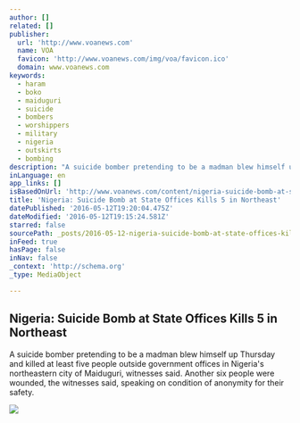 ```yaml
---
author: []
related: []
publisher:
  url: 'http://www.voanews.com'
  name: VOA
  favicon: 'http://www.voanews.com/img/voa/favicon.ico'
  domain: www.voanews.com
keywords:
  - haram
  - boko
  - maiduguri
  - suicide
  - bombers
  - worshippers
  - military
  - nigeria
  - outskirts
  - bombing
description: "A suicide bomber pretending to be a madman blew himself up Thursday and killed at least five people outside government offices in Nigeria's northeastern city of Maiduguri, witnesses said. Another six people were wounded, the witnesses said, speaking on condition of anonymity for their safety."
inLanguage: en
app_links: []
isBasedOnUrl: 'http://www.voanews.com/content/nigeria-suicide-bomb-at-state-offices/3327183.html'
title: 'Nigeria: Suicide Bomb at State Offices Kills 5 in Northeast'
datePublished: '2016-05-12T19:20:04.475Z'
dateModified: '2016-05-12T19:15:24.581Z'
starred: false
sourcePath: _posts/2016-05-12-nigeria-suicide-bomb-at-state-offices-kills-5-in-northeast.md
inFeed: true
hasPage: false
inNav: false
_context: 'http://schema.org'
_type: MediaObject

---
```

<article style=""><h1>Nigeria: Suicide Bomb at State Offices Kills 5 in Northeast</h1><p>A suicide bomber pretending to be a madman blew himself up Thursday and killed at least five people outside government offices in Nigeria's northeastern city of Maiduguri, witnesses said. Another six people were wounded, the witnesses said, speaking on condition of anonymity for their safety.</p><img src="http://gdb.voanews.com/DE7198D2-E05A-4D3E-83E3-9F43D20623B3_cx0_cy9_cw0_mw1024_mh1024_s.jpg" /></article>